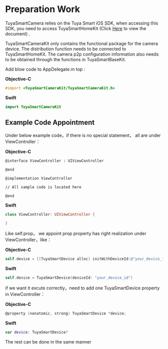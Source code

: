 # Preparation Work

TuyaSmartCamera relies on the Tuya Smart iOS SDK, when accessing this SDK, you need to access TuyaSmartHomeKit (Click [Here](https://tuyainc.github.io/tuyasmart_home_ios_sdk_doc/en/) to view the document) .

TuyaSmartCameraKit only contains the functional package for the camera device. The distribution function needs to be connected to TuyaSmartHomeKit. The camera p2p configuration information also needs to be obtained through the functions in TuyaSmartBaseKit.

Add blow code to AppDelegate.m top :

__Objective-C__

```objective-c
#import <TuyaSmartCameraKit/TuyaSmartCameraKit.h>
```

__Swift__

``` swift
import TuyaSmartCameraKit
```

## Example Code Appointment

Under below example code，if there is no special statement， all are under ViewController： 


__Objective-C__

```
@interface ViewController : UIViewController

@end

@implementation ViewController

// All sample code is located here

@end
```

__Swift__

```swift
class ViewController: UIViewController {

}
```

Like self.prop， we appoint prop property has right realization under ViewController，like：

__Objective-C__

``` objectivec
self.device = [[TuyaSmartDevice alloc] initWithDeviceId:@"your_device_id"];
```

__Swift__

``` swift
self.device = TuyaSmartDevice(deviceId: "your_device_id")
```

if we want it excute correctly，need to add one TuyaSmartDevice property in ViewController：


__Objective-C__

``` objectivec
@property (nonatomic, strong) TuyaSmartDevice *device;
```

__Swift__

``` swift
var device: TuyaSmartDevice?
```

The rest can be done in the same manner
